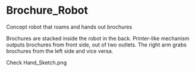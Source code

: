 # Brochure_Robot
Concept robot that roams and hands out brochures

Brochures are stacked inside the robot in the back. 
Printer-like mechanism outputs brochures from front side, out of two outlets.
The right arm grabs brochures from the left side and vice versa.

Check Hand_Sketch.png
